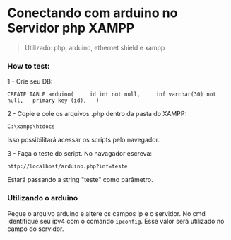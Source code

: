 # Conectando com arduino no Servidor php XAMPP

> Utilizado: php, arduino, ethernet shield e xampp

### How to test:
1 - Crie seu DB:  

`
CREATE TABLE arduino(    
  id int not null,    
  inf varchar(30) not null,  
  primary key (id),  
)
`  

2 - Copie e cole os arquivos .php dentro da pasta do XAMPP:  

`C:\xampp\htdocs`  

Isso possibilitará acessar os scripts pelo navegador.
  
3 - Faça o teste do script. No navagador escreva:   

`http://localhost/arduino.php?inf=teste`  

Estará passando a string "teste" como parâmetro.

### Utilizando o arduino

Pegue o arquivo arduino e altere os campos ip e o servidor.
No cmd identifique seu ipv4 com o comando `ipconfig`. Esse valor será utilizado no campo do servidor.

